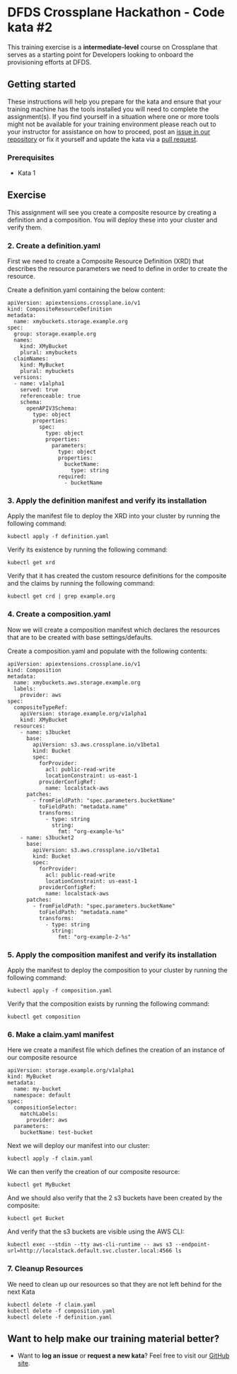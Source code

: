 DFDS Crossplane Hackathon - Code kata #2
======================================

This training exercise is a **intermediate-level** course on Crossplane that serves as a starting point for Developers looking to onboard the provisioning efforts at DFDS.

## Getting started
These instructions will help you prepare for the kata and ensure that your training machine has the tools installed you will need to complete the assignment(s). If you find yourself in a situation where one or more tools might not be available for your training environment please reach out to your instructor for assistance on how to proceed, post an [issue in our repository](https://github.com/dfds/dojo/issues) or fix it yourself and update the kata via a [pull request](https://github.com/dfds/dojo/pulls).

### Prerequisites
* Kata 1

## Exercise
This assignment will see you create a composite resource by creating a definition and a composition. You will deploy these into your cluster and verify them.

### 2. Create a definition.yaml
First we need to create a Composite Resource Definition (XRD) that describes the resource parameters we need to define in order to create the resource.

Create a definition.yaml containing the below content:

```
apiVersion: apiextensions.crossplane.io/v1
kind: CompositeResourceDefinition
metadata:
  name: xmybuckets.storage.example.org
spec:
  group: storage.example.org
  names:
    kind: XMyBucket
    plural: xmybuckets
  claimNames:
    kind: MyBucket
    plural: mybuckets
  versions:
  - name: v1alpha1
    served: true
    referenceable: true
    schema:
      openAPIV3Schema:
        type: object
        properties:
          spec:
            type: object
            properties:
              parameters:
                type: object
                properties:
                  bucketName:
                    type: string
                required:
                  - bucketName

```

### 3. Apply the definition manifest and verify its installation

Apply the manifest file to deploy the XRD into your cluster by running the following command:

```
kubectl apply -f definition.yaml
```

Verify its existence by running the following command:

```
kubectl get xrd
```

Verify that it has created the custom resource definitions for the composite and the claims by running the following command:

```
kubectl get crd | grep example.org
```


### 4. Create a composition.yaml

Now we will create a composition manifest which declares the resources that are to be created with base settings/defaults.

Create a composition.yaml and populate with the following contents:

```
apiVersion: apiextensions.crossplane.io/v1
kind: Composition
metadata:
  name: xmybuckets.aws.storage.example.org
  labels:
    provider: aws
spec:
  compositeTypeRef:
    apiVersion: storage.example.org/v1alpha1
    kind: XMyBucket
  resources:
    - name: s3bucket
      base:
        apiVersion: s3.aws.crossplane.io/v1beta1
        kind: Bucket
        spec:
          forProvider:
            acl: public-read-write
            locationConstraint: us-east-1
          providerConfigRef:
            name: localstack-aws
      patches:
        - fromFieldPath: "spec.parameters.bucketName"
          toFieldPath: "metadata.name"
          transforms:
            - type: string
              string:
                fmt: "org-example-%s"
    - name: s3bucket2
      base:
        apiVersion: s3.aws.crossplane.io/v1beta1
        kind: Bucket
        spec:
          forProvider:
            acl: public-read-write
            locationConstraint: us-east-1
          providerConfigRef:
            name: localstack-aws
      patches:
        - fromFieldPath: "spec.parameters.bucketName"
          toFieldPath: "metadata.name"
          transforms:
            - type: string
              string:
                fmt: "org-example-2-%s"

```

### 5. Apply the composition manifest and verify its installation

Apply the manifest to deploy the composition to your cluster by running the following command:

```
kubectl apply -f composition.yaml
```

Verify that the composition exists by running the following command:

```
kubectl get composition
```

### 6. Make a claim.yaml manifest

Here we create a manifest file which defines the creation of an instance of our composite resource

```
apiVersion: storage.example.org/v1alpha1
kind: MyBucket
metadata:
  name: my-bucket
  namespace: default
spec:
  compositionSelector:
    matchLabels:
      provider: aws
  parameters:
    bucketName: test-bucket
```

Next we will deploy our manifest into our cluster:

```
kubectl apply -f claim.yaml
```

We can then verify the creation of our composite resource:

```
kubectl get MyBucket
```

And we should also verify that the 2 s3 buckets have been created by the composite:

```
kubectl get Bucket
```

And verify that the s3 buckets are visible using the AWS CLI:

```
kubectl exec --stdin --tty aws-cli-runtime -- aws s3 --endpoint-url=http://localstack.default.svc.cluster.local:4566 ls
```

### 7. Cleanup Resources

We need to clean up our resources so that they are not left behind for the next Kata

```
kubectl delete -f claim.yaml
kubectl delete -f composition.yaml
kubectl delete -f definition.yaml
```


## Want to help make our training material better?
 * Want to **log an issue** or **request a new kata**? Feel free to visit our [GitHub site](https://github.com/dfds/dojo/issues).
